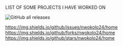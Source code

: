 LIST OF SOME PROJECTS I HAVE WORKED ON

![GitHub all releases](https://img.shields.io/github/downloads/nwokolo24/home/total?logo=GitHub)

https://img.shields.io/github/issues/nwokolo24/home
https://img.shields.io/github/forks/nwokolo24/home
https://img.shields.io/github/stars/nwokolo24/home

